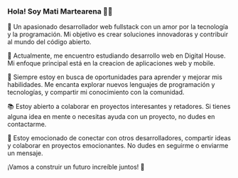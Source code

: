 ### Hola! Soy Mati Martearena 👋😜

<!--
**RuloMartearena/RuloMartearena** is a ✨ _special_ ✨ repository because its `README.md` (this file) appears on your GitHub profile.

Here are some ideas to get you started:

- 🔭 I’m currently working on ...
- 🌱 I’m currently learning ...
- 👯 I’m looking to collaborate on ...
- 🤔 I’m looking for help with ...
- 💬 Ask me about ...
- 📫 How to reach me: ...
- 😄 Pronouns: ...
- ⚡ Fun fact: ...
-->

🚀 Un apasionado desarrollador web fullstack con un amor por la tecnología y la programación. Mi objetivo es crear soluciones innovadoras y contribuir al mundo del código abierto.

💼 Actualmente, me encuentro estudiando desarrollo web en Digital House. Mi enfoque principal está en la creacion de aplicaciones web y mobile.

🌱 Siempre estoy en busca de oportunidades para aprender y mejorar mis habilidades. Me encanta explorar nuevos lenguajes de programación y tecnologías, y compartir mi conocimiento con la comunidad.

<!--
💡 Algunos de los lenguajes y tecnologías con los que trabajo incluyen:
   - [Lenguaje/tecnología 1]
   - [Lenguaje/tecnología 2]
   - [Lenguaje/tecnología 3]
   - 
-->
📚 Estoy abierto a colaborar en proyectos interesantes y retadores. Si tienes alguna idea en mente o necesitas ayuda con un proyecto, no dudes en contactarme.

🤝 Estoy emocionado de conectar con otros desarrolladores, compartir ideas y colaborar en proyectos emocionantes. No dudes en seguirme o enviarme un mensaje.

¡Vamos a construir un futuro increíble juntos! 🌟
